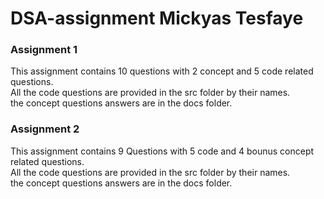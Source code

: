 # DSA-assignment Mickyas Tesfaye
<h3> Assignment 1</h3>
This assignment contains 10 questions with 2 concept and 5 code related questions.
<br>
All the code questions are provided in the src folder by their names.
<br>
the concept questions answers are in the docs folder.
<h3>Assignment 2</h3>
This assignment contains 9 Questions with 5 code and 4 bounus concept related questions.
<br>
All the code questions are provided in the src folder by their names.
<br>
the concept questions answers are in the docs folder.
